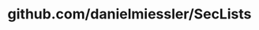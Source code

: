 ---
layout: post
title: github.com/danielmiessler/SecLists
categories: link
tags: [انگلیسی, برنامه‌نویسی]
---